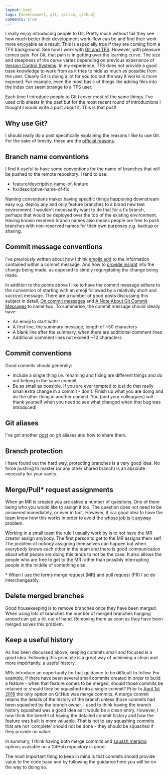 ```yaml
---
layout: post
tags: [development, git, gitlab, github]
comments: true
---
```


I really enjoy introducing people to Git. Pretty much without fail they see how much better their development work-flow can be and find their work more enjoyable as a result. This is especially true if they are coming from a TFS background. See how I work with [Git and TFS](https://st3v3nhunt.github.io/how-i-work-with-git-and-tfs/).
However, with pleasure comes pain. For Git, that pain is in getting over the learning curve. The size and steepness of the curve varies depending on previous experience of [Version Control Systems](https://en.wikipedia.org/wiki/List_of_version_control_software).
In my experience, TFS does not provide a good base knowledge to work from as it tries to hide as much as possible from the user. Clearly Git is doing a lot for you too but the way it works is more exposed. For example, even the most basic of things like adding files into the index can seem strange to a TFS user.

Each time I introduce people to Git I cover most of the same things. I've used crib sheets in the past but for the most recent round of introductions I thought I would write a post about it. This is that post!

## Why use Git?

I should really do a post specifically explaining the reasons I like to use Git. For the sake of brevity, these are the [official reasons](https://git-scm.com/about).

## Branch name conventions

I find it useful to have some conventions for the name of branches that will be pushed to the remote repository. I tend to use:

* feature/descriptive-name-of-feature
* fix/descriptive-name-of-fix

Naming conventions makes having specific things happening downstream easy e.g. deploy any and only feature branches to a brand new test environment. I wouldn't necessarily want to do that for a fix branch, perhaps that would be deployed over the top of the existing environment.
Having known reserved branch names also means people are free to push branches with non-reserved names for their own purposes e.g. backup or sharing.

## Commit message conventions

I've previously written about how I think [emojis add](https://st3v3nhunt.github.io/how-much-is-an-emoji-worth/) to the information contained within a commit message. And how to [provide insight](https://st3v3nhunt.github.io/are-your-commit-messages-insightful/) into the change being made, as opposed to simply regurgitating the change being made.

In addition to the points above I like to have the commit message adhere to the convention of starting with an emoji followed by a relatively short and succinct message. There are a number of good posts discussing this subject in detail, [On commit messages](http://who-t.blogspot.co.uk/2009/12/on-commit-messages.html) and [A Note About Git Commit Messages](http://tbaggery.com/2008/04/19/a-note-about-git-commit-messages.html) to name two.
To summarise, the commit message should ideally have:

* An emoji to start with!
* A first line, the summary message, length of ~50 characters
* A blank line after the summary, when there are additional comment lines
* Additional comment lines not exceed ~72 characters

## Commit conventions

Good commits should generally:

* Include a single thing i.e. renaming and fixing are different things and do not belong in the same commit
* Be as small as possible. If you are ever tempted to just do that really small extra change in a commit - don't. Finish up what you are doing and do the other thing in another commit. You (and your colleagues) will thank yourself when you need to see what changed when _that_ bug was introduced!

## Git aliases

I've got another [post](https://st3v3nhunt.github.io/git-aliases/) on git aliases and how to share them.

## Branch protection

I have found out the hard way, protecting branches is a very good idea. No force pushing to master (or any other shared branch) is an absolute necessity for your sanity.

## Merge/Pull\* request assignments

When an MR is created you are asked a number of questions. One of them being who you would like to assign it too. The question does not need to be answered immediately, or ever in fact. However, it is a good idea to have the team know how this works in order to avoid the [whose job is it anyway](https://gist.github.com/st3v3nhunt/f71a36f697b3392310fffeead01541b7) problem.

Working in a small team the rule I usually work by is to not have the MR creator assign anybody. The first person to get to the MR assigns them self. The problem of nobody assigning themselves can happen but when everybody knows each other in the team and there is good communication about what people are doing this tends to not be the case. It also allows the people who are free to get to the MR rather than possibly interrupting people in the middle of something else.

\* When I use the terms merge request (MR) and pull request (PR) I so do interchangeably.

## Delete merged branches

Good housekeeping is to remove branches once they have been merged. When using lots of branches the number of merged branches hanging around can get a bit out of hand. Removing them as soon as they have been merged solves this problem.

## Keep a useful history

As has been discussed above, keeping commits small and focused is a good idea. Following this principle is a great way of achieving a clean and more importantly, a useful history.

MRs introduce an opportunity for that guidance to be difficult to follow. For example, if there have been several small commits created in order to build a feature - when that feature comes to be merged, should those commits be retained or should they be squashed into a single commit? Prior to [April 1st 2016](https://github.com/blog/2141-squash-your-commits) the only option on GitHub was merge commits.
A merge commit retains the details of the history of the branch unless those commits had been squashed by the branch owner. I used to think having the branch history squashed was a good idea as it would be a clean entry. However, I now think the benefit of having the detailed commit history and how the feature was built is more valuable. That is not to say squashing commits that are not 'complete' should not be done - they should be squashed if they provide no value.

In summary, I think having both merge commits and [squash merging](https://help.github.com/articles/about-pull-request-merge-squashing/) options available on a GitHub repository is good.

The most important thing to keep in mind is that commits should provide value to the code base and by following the guidance here you will be on the way to doing so.

